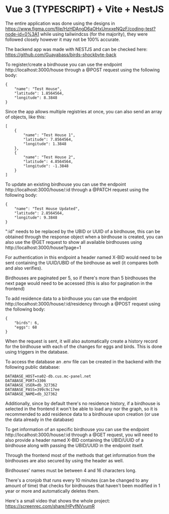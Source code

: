 # Vue 3 (TYPESCRIPT) + Vite + NestJS

The entire application was done using the designs in https://www.figma.com/file/HzHDAngD6aOHxUmxxeNQzF/coding-test?node-id=0%3A1 while using tailwindcss (for the majority), they were followed closely however it may not be 100% accurate.

The backend app was made with NESTJS and can be checked here: https://github.com/Guayabass/birds-shockbyte-back

To register/create a birdhouse you can use the endpoint http://localhost:3000/house through a @POST request using the following body:

```
{
    "name": "Test House",
    "latitude": 1.8564564,
    "longitude": 8.3848
}
```

Since the app allows multiple registries at once, you can also send an array of objects, like this:

```
[
    {
        "name": "Test House 1",
        "latitude": 7.8564564,
        "longitude": 1.3848
    },
    {
        "name": "Test House 2",
        "latitude": 4.8564564,
        "longitude": -1.3848
    }
]
```
To update an existing birdhouse you can use the endpoint http://localhost:3000/house/:id through a @PATCH request using the following body:

```
{
    "name": "Test House Updated",
    "latitude": 2.8564564,
    "longitude": 9.3848
}
```

":id" needs to be replaced by the UBID or UUID of a birdhouse, this can be obtained through the response object when a birdhouse is created, you can also use the @GET request to show all available birdhouses using http://localhost:3000/house?page=1

For authentication in this endpoint a header named X-BID would need to be sent containing the UUID/UBID of the birdhouse as well (it compares both and also verifies). 

Birdhouses are paginated per 5, so if there's more than 5 birdhouses the next page would need to be accessed (this is also for pagination in the frontend)

To add residence data to a birdhouse you can use the endpoint http://localhost:3000/house/:id/residency through a @POST request using the following body:

```
{
    "birds": 6,
    "eggs": 68
}
```

When the request is sent, it will also automatically create a history record for the birdhouse with each of the changes for eggs and birds. This is done using triggers in the database.

To access the database an .env file can be created in the backend with the following public database:

```
DATABASE_HOST=na02-db.cus.mc-panel.net
DATABASE_PORT=3306
DATABASE_USER=db_327362
DATABASE_PASS=399c9c17ee
DATABASE_NAME=db_327362
```

Additionally, since by default there's no residence history, if a birdhouse is selected in the frontend it won't be able to load any nor the graph, so it is recommended to add residence data to a birdhouse upon creation (or use the data already in the database)

To get information of an specific birdhouse you can use the endpoint http://localhost:3000/house/:id through a @GET request, you will need to also provide a header named X-BID containing the UBID/UUID of a birdhouse along with passing the UBID/UUID in the endpoint itself.

Through the frontend most of the methods that get information from the birdhouses are also secured by using the header as well.

Birdhouses' names must be between 4 and 16 characters long.

There's a cronjob that runs every 10 minutes (can be changed to any amount of time) that checks for birdhouses that haven't been modified in 1 year or more and automatically deletes them.

Here's a small video that shows the whole project: https://screenrec.com/share/HPyfNVvumR
